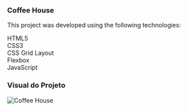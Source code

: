 ### Coffee House

This project was developed using the following technologies:


HTML5
<br>
CSS3
<br>
CSS Grid Layout
<br>
Flexbox
<br>
JavaScript


### Visual do Projeto

![Coffee House](https://renatoschroepfer.com/img/work/coffee/home.png)

